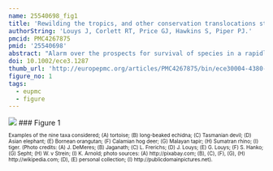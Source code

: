```yaml
---
name: 25540698_fig1
title: 'Rewilding the tropics, and other conservation translocations strategies in the tropical Asia-Pacific region.'
authorString: 'Louys J, Corlett RT, Price GJ, Hawkins S, Piper PJ.'
pmcid: PMC4267875
pmid: '25540698'
abstract: "Alarm over the prospects for survival of species in a rapidly changing world has encouraged discussion of translocation conservation strategies that move beyond the focus of 'at-risk' species. These approaches consider larger spatial and temporal scales than customary, with the aim of recreating functioning ecosystems through a combination of large-scale ecological restoration and species introductions. The term 'rewilding' has come to apply to this large-scale ecosystem restoration program. While reintroductions of species within their historical ranges have become standard conservation tools, introductions within known paleontological ranges-but outside historical ranges-are more controversial, as is the use of taxon substitutions for extinct species. Here, we consider possible conservation translocations for nine large-bodied taxa in tropical Asia-Pacific. We consider the entire spectrum of conservation translocation strategies as defined by the IUCN in addition to rewilding. The taxa considered are spread across diverse taxonomic and ecological spectra and all are listed as 'endangered' or 'critically endangered' by the IUCN in our region of study. They all have a written and fossil record that is sufficient to assess past changes in range, as well as ecological and environmental preferences, and the reasons for their decline, and they have all suffered massive range restrictions since the late Pleistocene. General principles, problems, and benefits of translocation strategies are reviewed as case studies. These allowed us to develop a conservation translocation matrix, with taxa scored for risk, benefit, and feasibility. Comparisons between taxa across this matrix indicated that orangutans, tapirs, Tasmanian devils, and perhaps tortoises are the most viable taxa for translocations. However, overall the case studies revealed a need for more data and research for all taxa, and their ecological and environmental needs. Rewilding the Asian-Pacific tropics remains a controversial conservation strategy, and would be difficult in what is largely a highly fragmented area geographically."
doi: 10.1002/ece3.1287
thumb_url: 'http://europepmc.org/articles/PMC4267875/bin/ece30004-4380-f1.gif'
figure_no: 1
tags:
  - eupmc
  - figure
---
```

<img src='http://europepmc.org/articles/PMC4267875/bin/ece30004-4380-f1.jpg' style='max-height: 300px'>
### Figure 1
<p style='font-size: 10px;'>Examples of the nine taxa considered; (A) tortoise; (B) long-beaked echidna; (C) Tasmanian devil; (D) Asian elephant; (E) Bornean orangutan; (F) Calamian hog deer; (G) Malayan tapir; (H) Sumatran rhino; (I) tiger. (Photo credits: (A) J. DeMeres; (B) Jaganath; (C) L. Frerichs; (D) J. Louys; (E) G. Louys; (F) S. Hanko; (G) Sepht; (H) W. v Strein; (I) K. Arnold; photo sources: (A) <ext-link ext-link-type="uri" xlink:href="http://pixabay.com">http://pixabay.com</ext-link>; (B), (C), (F), (G), (H) <ext-link ext-link-type="uri" xlink:href="http://wikipedia.com">http://wikipedia.com</ext-link>; (D), (E) personal collection; (I) <ext-link ext-link-type="uri" xlink:href="http://publicdomainpictures.net">http://publicdomainpictures.net</ext-link>).</p>